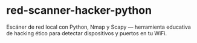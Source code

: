 # red-scanner-hacker-python
Escáner de red local con Python, Nmap y Scapy — herramienta educativa de hacking ético para detectar dispositivos y puertos en tu WiFi.
